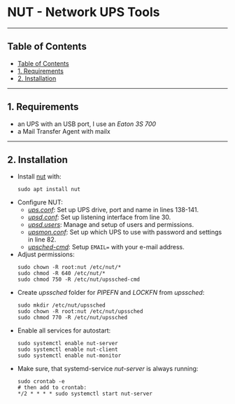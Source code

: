 # NUT - Network UPS Tools

***
## Table of Contents
- [Table of Contents](#table-of-contents)
- [1. Requirements](#1-requirements)
- [2. Installation](#2-installation)

***
## 1. Requirements
* an UPS with an USB port, I use an _Eaton 3S 700_
* a Mail Transfer Agent with mailx

***
## 2. Installation
* Install [nut](https://networkupstools.org) with:
  ```shell
  sudo apt install nut
  ```
* Configure NUT:
  * [_ups.conf_](/etc/nut/ups.conf): Set up UPS drive, port and name in lines 138-141.
  * [_upsd.conf_](/etc/nut/upsd.conf): Set up listening interface from line 30.
  * [_upsd.users_](/etc/nut/upsd.users): Manage and setup of users and permissions.
  * [_upsmon.conf_](/etc/nut/upsmon.conf): Set up which UPS to use with password and settings in line 82.
  * [_upsched-cmd_](/etc/nut/upssched-cmd): Setup ```EMAIL=``` with your e-mail address.
* Adjust permissions:
  ```shell
  sudo chown -R root:nut /etc/nut/*
  sudo chmod -R 640 /etc/nut/*
  sudo chmod 750 -R /etc/nut/upssched-cmd
  ```
* Create _upssched_ folder for _PIPEFN_ and _LOCKFN_ from _upssched_:
  ```shell
  sudo mkdir /etc/nut/upssched
  sudo chown -R root:nut /etc/nut/upssched
  sudo chmod 770 -R /etc/nut/upssched
  ```
* Enable all services for autostart:
  ```shell
  sudo systemctl enable nut-server
  sudo systemctl enable nut-client
  sudo systemctl enable nut-monitor
  ```
* Make sure, that systemd-service _nut-server_ is always running:
  ```shell
  sudo crontab -e
  # then add to crontab:
  */2 * * * * sudo systemctl start nut-server
  ```
